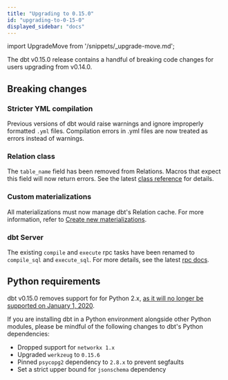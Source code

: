 ```yaml
---
title: "Upgrading to 0.15.0"
id: "upgrading-to-0-15-0"
displayed_sidebar: "docs"
---
```


import UpgradeMove from '/snippets/_upgrade-move.md';

<UpgradeMove />

The dbt v0.15.0 release contains a handful of breaking code changes for users upgrading from v0.14.0.


## Breaking changes

### Stricter YML compilation

Previous versions of dbt would raise warnings and ignore improperly formatted `.yml` files.
Compilation errors in .yml files are now treated as errors instead of warnings.

### Relation class

The `table_name` field has been removed from Relations. Macros that
expect this field will now return errors. See the latest
[class reference](/reference/dbt-classes#relation) for details.

### Custom materializations

All <Term id="materialization">materializations</Term> must now manage dbt's Relation cache. For more information, refer to  [Create new materializations](/guides/creating-new-materializations).

### dbt Server

The existing `compile` and `execute` rpc tasks have been renamed to `compile_sql` and `execute_sql`.
For more details, see the latest [rpc docs](/reference/commands/rpc).

## Python requirements

dbt v0.15.0 removes support for for Python 2.x, [as it will no longer be supported on January 1, 2020](https://www.python.org/dev/peps/pep-0373/).

If you are installing dbt in a Python environment alongside other Python modules,
please be mindful of the following changes to dbt's Python dependencies:

- Dropped support for `networkx 1.x`
- Upgraded `werkzeug` to `0.15.6`
- Pinned `psycopg2` dependency to `2.8.x` to prevent segfaults
- Set a strict upper bound for `jsonschema` dependency
